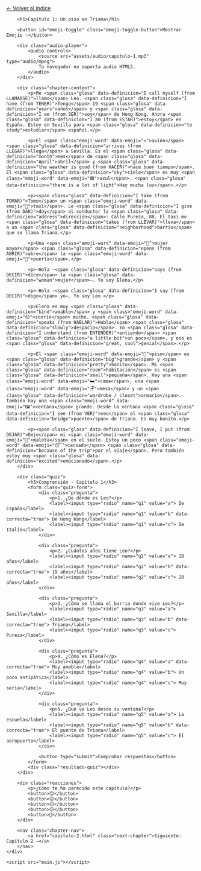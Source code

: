 <html lang="es">
<head>
    <meta charset="UTF-8">
    <meta name="viewport" content="width=device-width, initial-scale=1.0">
    <title>Capítulo 1: Un piso en Triana</title>
    <link rel="stylesheet" href="style.css">
</head>
<body>
    <div class="container">
        <a href="index.html" class="back-link">← Volver al índice</a>
        
        <h1>Capítulo 1: Un piso en Triana</h1>
        
        <button id="emoji-toggle" class="emoji-toggle-button">Mostrar Emojis 💡</button>
        
        <div class="audio-player">
            <audio controls>
                <source src="assets/audio/capitulo-1.mp3" type="audio/mpeg">
                Tu navegador no soporta audio HTML5.
            </audio>
        </div>
        
        <div class="chapter-content">
            <p>Me <span class="glosa" data-definicion="I call myself (from LLAMARSE)">llamo</span> Leo. <span class="glosa" data-definicion="I have (from TENER)">Tengo</span> 19 <span class="glosa" data-definicion="years">años</span> y <span class="glosa" data-definicion="I am (from SER)">soy</span> de Hong Kong. Ahora <span class="glosa" data-definicion="I am (from ESTAR)">estoy</span> en España. Estoy en Sevilla para <span class="glosa" data-definicion="to study">estudiar</span> español.</p>

            <p>El <span class="emoji-word" data-emoji="✈️">avión</span> <span class="glosa" data-definicion="arrives (from LLEGAR)">llega</span> a Sevilla. Es el <span class="glosa" data-definicion="month">mes</span> de <span class="glosa" data-definicion="April">abril</span> y <span class="glosa" data-definicion="the weather is good (from HACER)">hace buen tiempo</span>. El <span class="glosa" data-definicion="sky">cielo</span> es muy <span class="emoji-word" data-emoji="🟦">azul</span>. <span class="glosa" data-definicion="there is a lot of light">Hay mucha luz</span>.</p>

            <p><span class="glosa" data-definicion="I take (from TOMAR)">Tomo</span> un <span class="emoji-word" data-emoji="🚕">taxi</span>. Le <span class="glosa" data-definicion="I give (from DAR)">doy</span> al conductor la <span class="glosa" data-definicion="address">dirección</span>: Calle Pureza, 88. El taxi me <span class="glosa" data-definicion="takes (from LLEVAR)">lleva</span> a un <span class="glosa" data-definicion="neighborhood">barrio</span> que se llama Triana.</p>

            <p>Una <span class="emoji-word" data-emoji="👵">mujer mayor</span> <span class="glosa" data-definicion="opens (from ABRIR)">abre</span> la <span class="emoji-word" data-emoji="🚪">puerta</span>.</p>

            <p>—Hola —<span class="glosa" data-definicion="says (from DECIR)">dice</span> la <span class="glosa" data-definicion="woman">mujer</span>—. Yo soy Elena.</p>

            <p>—Hola —<span class="glosa" data-definicion="I say (from DECIR)">digo</span> yo—. Yo soy Leo.</p>

            <p>Elena es muy <span class="glosa" data-definicion="kind">amable</span> y <span class="emoji-word" data-emoji="😊">sonríe</span> mucho. <span class="glosa" data-definicion="speaks (from HABLAR)">Habla</span> <span class="glosa" data-definicion="slowly">despacio</span>. Yo <span class="glosa" data-definicion="I understand (from ENTENDER)">entiendo</span> <span class="glosa" data-definicion="a little bit">un poco</span>, y eso es <span class="glosa" data-definicion="great, cool">genial</span>.</p>

            <p>El <span class="emoji-word" data-emoji="🏢">piso</span> es <span class="glosa" data-definicion="big">grande</span> y <span class="glosa" data-definicion="pretty">bonito</span>. Mi <span class="glosa" data-definicion="room">habitación</span> es <span class="glosa" data-definicion="small">pequeña</span>. Hay una <span class="emoji-word" data-emoji="🛏️">cama</span>, una <span class="emoji-word" data-emoji="🪑">mesa</span> y un <span class="glosa" data-definicion="wardrobe / closet">armario</span>. También hay una <span class="emoji-word" data-emoji="🖼️">ventana</span> grande. Desde la ventana <span class="glosa" data-definicion="I see (from VER)">veo</span> el <span class="glosa" data-definicion="bridge">puente</span> de Triana. Es muy bonito.</p>

            <p><span class="glosa" data-definicion="I leave, I put (from DEJAR)">Dejo</span> mi <span class="emoji-word" data-emoji="🧳">maleta</span> en el suelo. Estoy un poco <span class="emoji-word" data-emoji="😴">cansado</span> <span class="glosa" data-definicion="because of the trip">por el viaje</span>. Pero también estoy muy <span class="glosa" data-definicion="excited">emocionado</span>.</p>
        </div>

        <div class="quiz">
            <h3>Comprensión - Capítulo 1</h3>
            <form class="quiz-form">
                <div class="pregunta">
                    <p>1. ¿De dónde es Leo?</p>
                    <label><input type="radio" name="q1" value="a"> De España</label>
                    <label><input type="radio" name="q1" value="b" data-correcta="true"> De Hong Kong</label>
                    <label><input type="radio" name="q1" value="c"> De Italia</label>
                </div>

                <div class="pregunta">
                    <p>2. ¿Cuántos años tiene Leo?</p>
                    <label><input type="radio" name="q2" value="a"> 18 años</label>
                    <label><input type="radio" name="q2" value="b" data-correcta="true"> 19 años</label>
                    <label><input type="radio" name="q2" value="c"> 20 años</label>
                </div>

                <div class="pregunta">
                    <p>3. ¿Cómo se llama el barrio donde vive Leo?</p>
                    <label><input type="radio" name="q3" value="a"> Sevilla</label>
                    <label><input type="radio" name="q3" value="b" data-correcta="true"> Triana</label>
                    <label><input type="radio" name="q3" value="c"> Pureza</label>
                </div>

                <div class="pregunta">
                    <p>4. ¿Cómo es Elena?</p>
                    <label><input type="radio" name="q4" value="a" data-correcta="true"> Muy amable</label>
                    <label><input type="radio" name="q4" value="b"> Un poco antipática</label>
                    <label><input type="radio" name="q4" value="c"> Muy seria</label>
                </div>

                <div class="pregunta">
                    <p>5. ¿Qué ve Leo desde su ventana?</p>
                    <label><input type="radio" name="q5" value="a"> La escuela</label>
                    <label><input type="radio" name="q5" value="b" data-correcta="true"> El puente de Triana</label>
                    <label><input type="radio" name="q5" value="c"> El aeropuerto</label>
                </div>

                <button type="submit">Comprobar respuestas</button>
            </form>
            <div class="resultado-quiz"></div>
        </div>

        <div class="reacciones">
            <p>¿Cómo te ha parecido este capítulo?</p>
            <button>😍</button>
            <button>😊</button>
            <button>😐</button>
            <button>😕</button>
            <button>🤔</button>
        </div>

        <nav class="chapter-nav">
            <a href="capitulo-2.html" class="next-chapter">Siguiente: Capítulo 2 →</a>
        </nav>
    </div>

    <script src="main.js"></script>
</body>
</html>
